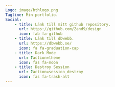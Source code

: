 ```yaml
---
Logo: image/bthlogo.png
Tagline: Min portfolio.
Social:
    - title: Länk till mitt github repository.
      url: https://github.com/Zand9/design
      icon: fab fa-github
    - title: Länk till dbwebb.
      url: https://dbwebb.se/
      icon: fa fa-graduation-cap
    - title: Dark Mode
      url: ?action=theme
      icon: fas fa-moon
    - title: Destroy Session
      url: ?action=session_destroy
      icon: fas fa-trash-alt
---
```

